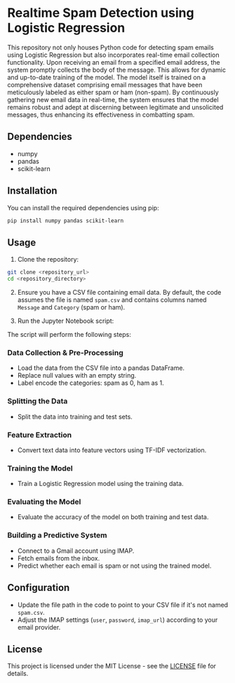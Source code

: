 # Realtime Spam Detection using Logistic Regression

This repository not only houses Python code for detecting spam emails using Logistic Regression but also incorporates real-time email collection functionality. Upon receiving an email from a specified email address, the system promptly collects the body of the message. This allows for dynamic and up-to-date training of the model. The model itself is trained on a comprehensive dataset comprising email messages that have been meticulously labeled as either spam or ham (non-spam). By continuously gathering new email data in real-time, the system ensures that the model remains robust and adept at discerning between legitimate and unsolicited messages, thus enhancing its effectiveness in combatting spam.

## Dependencies

- numpy
- pandas
- scikit-learn

## Installation

You can install the required dependencies using pip:

```bash
pip install numpy pandas scikit-learn
```

## Usage

1. Clone the repository:

```bash
git clone <repository_url>
cd <repository_directory>
```

2. Ensure you have a CSV file containing email data. By default, the code assumes the file is named `spam.csv` and contains columns named `Message` and `Category` (spam or ham).

3. Run the Jupyter Notebook script:

The script will perform the following steps:

### Data Collection & Pre-Processing

- Load the data from the CSV file into a pandas DataFrame.
- Replace null values with an empty string.
- Label encode the categories: spam as 0, ham as 1.

### Splitting the Data

- Split the data into training and test sets.

### Feature Extraction

- Convert text data into feature vectors using TF-IDF vectorization.

### Training the Model

- Train a Logistic Regression model using the training data.

### Evaluating the Model

- Evaluate the accuracy of the model on both training and test data.

### Building a Predictive System

- Connect to a Gmail account using IMAP.
- Fetch emails from the inbox.
- Predict whether each email is spam or not using the trained model.

## Configuration

- Update the file path in the code to point to your CSV file if it's not named `spam.csv`.
- Adjust the IMAP settings (`user`, `password`, `imap_url`) according to your email provider.

## License

This project is licensed under the MIT License - see the [LICENSE](LICENSE) file for details.
